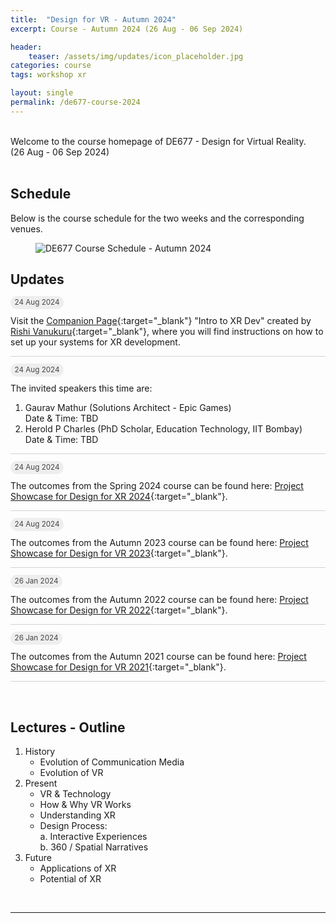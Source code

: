 ```yaml
---
title:  "Design for VR - Autumn 2024"
excerpt: Course - Autumn 2024 (26 Aug - 06 Sep 2024)

header:
    teaser: /assets/img/updates/icon_placeholder.jpg
categories: course
tags: workshop xr

layout: single
permalink: /de677-course-2024
---
```

<br>
Welcome to the course homepage of DE677 - Design for Virtual Reality.
<br>
(26 Aug - 06 Sep 2024)
<br><br>

## Schedule
Below is the course schedule for the two weeks and the corresponding venues.

<figure class="align-center" style="width:100%;">
  <img src="{{ site.url }}{{ site.baseurl }}\assets\img\course\de677-schedule-autumn2024.png" alt="DE677 Course Schedule - Autumn 2024">
</figure>

## Updates

<span style="padding: 0px 0px 4px 0px; background-color: #eeeeee; color: #444444; border-radius: 10px;"> <small>&nbsp;&nbsp;24 Aug 2024&nbsp;&nbsp;</small> </span><br style="line-height: 10px" />

Visit the [Companion Page](https://rishivanukuru.notion.site/Intro-to-XR-Dev-Spring-2024-84a40bd1bc0d4197af02fa8c83d18e4f){:target="_blank"} "Intro to XR Dev" created by [Rishi Vanukuru](https://rishivanukuru.com/){:target="_blank"}, where you will find instructions on how to set up your systems for XR development.

<hr style="height:1px;border-width:0;background-color:lightgrey;">

<span style="padding: 0px 0px 4px 0px; background-color: #eeeeee; color: #444444; border-radius: 10px;"> <small>&nbsp;&nbsp;24 Aug 2024&nbsp;&nbsp;</small> </span>

The invited speakers this time are:
1. Gaurav Mathur (Solutions Architect - Epic Games)
<br>Date & Time: TBD
2. Herold P Charles (PhD Scholar, Education Technology, IIT Bombay)
<br>Date & Time: TBD

<hr style="height:1px;border-width:0;background-color:lightgrey;">

<span style="padding: 0px 0px 4px 0px; background-color: #eeeeee; color: #444444; border-radius: 10px;"> <small>&nbsp;&nbsp;24 Aug 2024&nbsp;&nbsp;</small> </span>

The outcomes from the Spring 2024 course can be found here: [Project Showcase for Design for XR 2024](https://imxd.in/de712-showcase-2024){:target="_blank"}.

<hr style="height:1px;border-width:0;background-color:lightgrey;">

<span style="padding: 0px 0px 4px 0px; background-color: #eeeeee; color: #444444; border-radius: 10px;"> <small>&nbsp;&nbsp;24 Aug 2024&nbsp;&nbsp;</small> </span>

The outcomes from the Autumn 2023 course can be found here: [Project Showcase for Design for VR 2023](https://imxd.in/de677-showcase-2023){:target="_blank"}.

<hr style="height:1px;border-width:0;background-color:lightgrey">

<span style="padding: 0px 0px 4px 0px; background-color: #eeeeee; color: #444444; border-radius: 10px;"> <small>&nbsp;&nbsp;26 Jan 2024&nbsp;&nbsp;</small> </span>

The outcomes from the Autumn 2022 course can be found here: [Project Showcase for Design for VR 2022](https://imxd.in/de677-showcase-2022){:target="_blank"}.

<hr style="height:1px;border-width:0;background-color:lightgrey;">

<span style="padding: 0px 0px 4px 0px; background-color: #eeeeee; color: #444444; border-radius: 10px;"> <small>&nbsp;&nbsp;26 Jan 2024&nbsp;&nbsp;</small> </span>

The outcomes from the Autumn 2021 course can be found here: [Project Showcase for Design for VR 2021](https://imxd.in/de677-showcase-2021){:target="_blank"}.

<hr style="height:1px;border-width:0;background-color:lightgrey">
<br>

## Lectures - Outline
1.  History
    * Evolution of Communication Media
    * Evolution of VR
2.  Present
    * VR & Technology
    * How & Why VR Works
    * Understanding XR
    * Design Process: <br>
      a. Interactive Experiences <br>
      b. 360 / Spatial Narratives
3.  Future
    * Applications of XR
    * Potential of XR

<br>
<hr>
